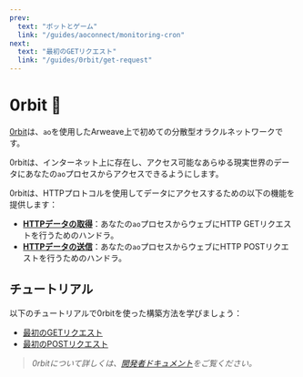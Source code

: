 ```yaml
---
prev:
  text: "ボットとゲーム"
  link: "/guides/aoconnect/monitoring-cron"
next:
  text: "最初のGETリクエスト"
  link: "/guides/0rbit/get-request"
---
```


# 0rbit 💫

[0rbit](https://0rbit.co/)は、`ao`を使用したArweave上で初めての分散型オラクルネットワークです。

0rbitは、インターネット上に存在し、アクセス可能なあらゆる現実世界のデータにあなたの`ao`プロセスからアクセスできるようにします。

0rbitは、HTTPプロトコルを使用してデータにアクセスするための以下の機能を提供します：

- [**HTTPデータの取得**](https://docs.0rbit.co/developer/get-request)：あなたの`ao`プロセスからウェブにHTTP GETリクエストを行うためのハンドラ。
- [**HTTPデータの送信**](https://docs.0rbit.co/developer/post-request)：あなたの`ao`プロセスからウェブにHTTP POSTリクエストを行うためのハンドラ。

## チュートリアル

以下のチュートリアルで0rbitを使った構築方法を学びましょう：

- [最初のGETリクエスト](./get-request.md)
- [最初のPOSTリクエスト](./post-request.md)

> _0rbitについて詳しくは、[開発者ドキュメント](https://docs.0rbit.co/)をご覧ください。_

<!-- ---
prev:
  text: "Bots and Games"
  link: "/guides/aoconnect/monitoring-cron"
next:
  text: "First GET Request"
  link: "/guides/0rbit/get-request"
---

# 0rbit 💫

[0rbit](https://0rbit.co/) is the first-ever Decentralised Oracle Network on Arweave using `ao`.

0rbit enables Access to ANY Real-World data present and accessible across interent into your `ao` process.

0rbit provides the following features to get access to the data using the HTTP protocol:

- [**Fetch HTTP Data**](https://docs.0rbit.co/developer/get-request): A handler to make a HTTP Get Request from your `ao` process to the web.
- [**Post HTTP Data**](https://docs.0rbit.co/developer/post-request): A handler to make a HTTP Post Request from your `ao` process to the web.

## Tutorials

Learn how to build with 0rbit with the following tutorials:

- [First GET Request](./get-request.md)
- [First POST Request](./post-request.md)

> _Learn more about 0rbit through the [developer docs.](https://docs.0rbit.co/)_ -->
